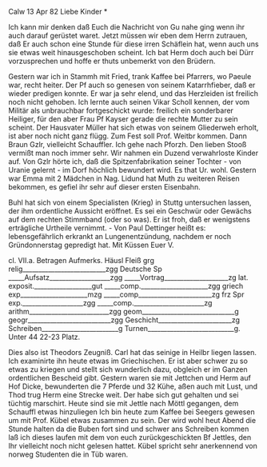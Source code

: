  Calw 13 Apr 82
Liebe Kinder <Marie>*

Ich kann mir denken daß Euch die Nachricht von Gu nahe ging wenn ihr auch darauf gerüstet waret. Jetzt müssen wir eben dem Herrn zutrauen, daß Er auch schon eine Stunde für diese irren Schäflein hat, wenn auch uns sie etwas weit hinausgeschoben scheint. Ich bat Herm doch auch bei Dürr vorzusprechen und hoffe er thuts unbemerkt von den Brüdern.

Gestern war ich in Stammh mit Fried, trank Kaffee bei Pfarrers, wo Paeule war, recht heiter. Der Pf auch so genesen von seinem Katarrhfieber, daß er wieder predigen konnte. Er war ja sehr elend, und das Herzleiden ist freilich noch nicht gehoben. Ich lernte auch seinen Vikar Scholl kennen, der vom Militär als unbrauchbar fortgeschickt wurde: freilich ein sonderbarer Heiliger, für den aber Frau Pf Kayser gerade die rechte Mutter zu sein scheint. Der Hausvater Müller hat sich etwas von seinem Gliederweh erholt, ist aber noch nicht ganz flügg. Zum Fest soll Prof. Weitbr kommen. Dann Braun Gzlr, vielleicht Schauffler. Ich gehe nach Pforzh. Den lieben Stooß vermißt man noch immer sehr. Wir nahmen ein Duzend verwahrloste Kinder auf. 
Von Gzlr hörte ich, daß die Spitzenfabrikation seiner Tochter - von Uranie gelernt - im Dorf höchlich bewundert wird. Es that Ur. wohl. 
Gestern war Emma mit 2 Mädchen in Nag. Lidund hat Muth zu weiteren Reisen bekommen, es gefiel ihr sehr auf dieser ersten Eisenbahn.

Buhl hat sich von einem Specialisten (Krieg) in Stuttg untersuchen lassen, der ihm ordentliche Aussicht eröffnet. Es sei ein Geschwür oder Gewächs auf dem rechten Stimmband (oder so was). Er ist froh, daß er wenigstens erträgliche Urtheile vernimmt. - Von Paul Dettinger heißt es: lebensgefährlich erkrankt an Lungenentzündung, nachdem er noch Gründonnerstag gepredigt hat. 
 Mit Küssen Euer V.


cl. VII.a.
Betragen Aufmerks. Häusl Fleiß grg
relig__________________________zgg
Deutsche Sp
_____Aufsatz___________________zgg
_____Vortrag____________________zg
lat. exposit.__________________gut
_____comp._____________________zgg
griech exp_____________________mzg
_____comp_______________________zg
frz Spr exp.___________________zgg
_____comp.______________________zg
arithm_________________________zgg
geom_____________________________g
geogr__________________________zgg
Geschicht_______________________zg
Schreiben________________________g
Turnen___________________________g.
Unter 44 22-23 Platz.

Dies also ist Theodors Zeugniß. Carl hat das seinige in Heilbr liegen lassen. Ich examinirte ihn heute etwas im Griechischen. Er ist aber schwer zu so etwas zu kriegen und stellt sich wunderlich dazu, obgleich er im Ganzen ordentlichen Bescheid gibt. Gestern waren sie mit Jettchen und Herm auf Hof Dicke, bewunderten die 7 Pferde und 32 Kühe, aßen auch mit Lust, und Thod trug Herm eine Strecke weit. Der habe sich gut gehalten und sei tüchtig marschirt. Heute sind sie mit Jettle nach Möttl gegangen, dem Schauffl etwas hinzuliegen Ich bin heute zum Kaffee bei Seegers gewesen um mit Prof. Kübel etwas zusammen zu sein. Der wird wohl heut Abend die Stunde halten da die Buben fort sind und schwer ans Schreiben kommen laß ich dieses laufen mit dem von euch zurückgeschickten Bf Jettles, den Ihr vielleicht noch nicht gelesen hattet. Kübel spricht sehr anerkennend von norweg Studenten die in Tüb waren.
